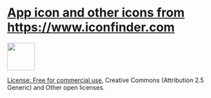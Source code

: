 # <a href="https://www.iconfinder.com/icons/753929/cooking_eating_food_kitchen_restaurant_icon">App icon and other icons from https://www.iconfinder.com</a>

<img src="file:///android_asset/art/soup-bowl.png" width="64">

[License: Free for commercial use](http://creativecommons.org/licenses/by/4.0/), Creative Commons
 (Attribution 2.5 Generic) and Other open licenses.
